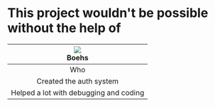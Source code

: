 # This project wouldn't be possible without the help of 


| [![](https://github.com/boehs.png?size=100)](https://github.com/boehs) <br> Boehs |
|:----------------------------------------------------------------------:|
| Who |
| Created the auth system |
| Helped a lot with debugging and coding |
